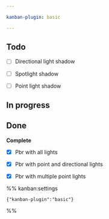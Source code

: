 ```yaml
---

kanban-plugin: basic

---
```


## Todo

- [ ] Directional light shadow
- [ ] Spotlight shadow
- [ ] Point light shadow


## In progress



## Done

**Complete**
- [x] Pbr with all lights
- [x] Pbr with point and directional lights
- [x] Pbr with multiple point lights




%% kanban:settings
```
{"kanban-plugin":"basic"}
```
%%